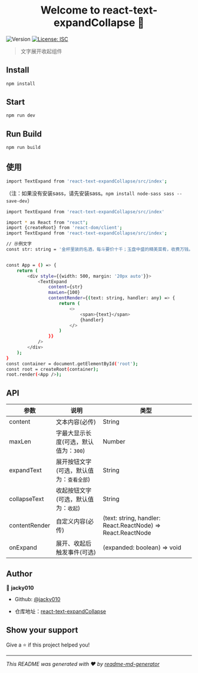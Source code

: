 <h1 align="center">Welcome to react-text-expandCollapse 👋</h1>
<p>
  <img alt="Version" src="https://img.shields.io/badge/version-0.0.1-blue.svg?cacheSeconds=2592000" />
  <a href="#" target="_blank">
    <img alt="License: ISC" src="https://img.shields.io/badge/License-ISC-yellow.svg" />
  </a>
</p>

> 文字展开收起组件


## Install

```sh
npm install
```

## Start

```sh
npm run dev
```

## Run Build

```sh
npm run build
```

## 使用

```sh
import TextExpand from 'react-text-expandCollapse/src/index';
```
（注：如果没有安装sass，请先安装sass。`npm install node-sass sass --save-dev`）

```sh
import TextExpand from 'react-text-expandCollapse/src/index'
```

```sh
import * as React from "react";
import {createRoot} from 'react-dom/client';
import TextExpand from 'react-text-expandCollapse/src/index';

// 示例文字
const str: string = '金杯里装的名酒，每斗要价十千；玉盘中盛的精美菜肴，收费万钱。胸中郁闷啊，我停杯投箸吃不下；拔剑环顾四周，我心里委实茫然。想渡黄河，冰雪堵塞了这条大川；要登太行，莽莽的风雪早已封山。像姜尚垂钓溪，闲待东山再起；伊尹乘舟梦日，受聘在商汤身边。何等艰难！何等艰难！歧路纷杂，真正的大道究竟在哪边？相信总有一天，能乘长风破万里浪；高高挂起云帆，在沧海中勇往直前！'


const App = () => {
    return (
        <div style={{width: 500, margin: '20px auto'}}>
            <TextExpand
                content={str}
                maxLen={100}
                contentRender={(text: string, handler: any) => {
                    return (
                        <>
                            <span>{text}</span>
                            {handler}
                        </>
                    )
                }}
            />
        </div>
    );
}
const container = document.getElementById('root');
const root = createRoot(container);
root.render(<App />);

```


## API

| 参数 | 说明 | 类型 |
| --- | --- | --- | 
| content | 文本内容(必传) | String | 
| maxLen | 字最大显示长度(可选，默认值为：`300`) | Number |
| expandText | 展开按钮文字(可选，默认值为：`查看全部`) | String |
| collapseText | 收起按钮文字(可选，默认值为：`收起`) | String |
| contentRender | 自定义内容(必传) | (text: string, handler: React.ReactNode) => React.ReactNode |
| onExpand | 展开、收起后触发事件(可选)  | (expanded: boolean) => void |

## Author

👤 **jacky010**

* Github: [@jacky010](https://github.com/jacky010)

* 仓库地址：[react-text-expandCollapse](https://github.com/Jacky010/react-text-expandCollapse)

## Show your support

Give a ⭐️ if this project helped you!

***
_This README was generated with ❤️ by [readme-md-generator](https://github.com/kefranabg/readme-md-generator)_
